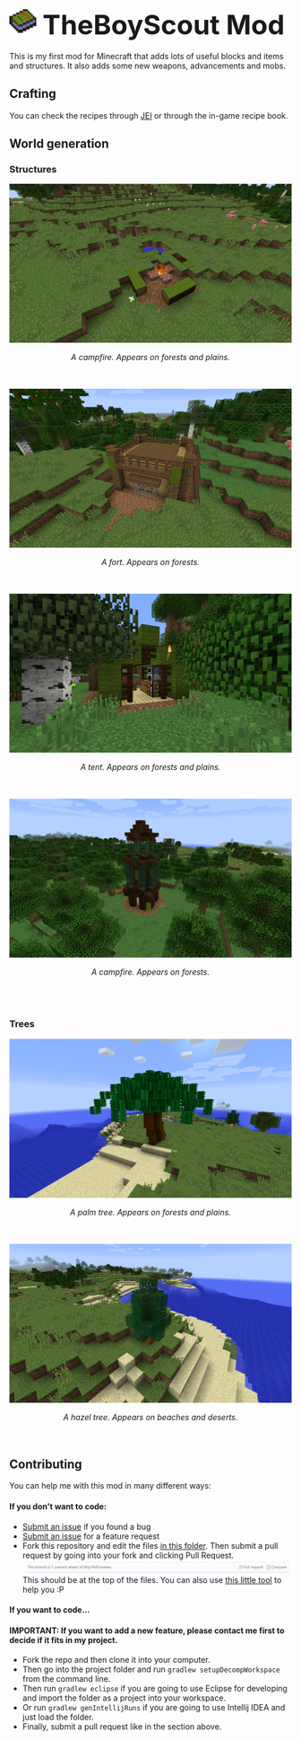 <img src="docs/logo.png" width="48"><font size="7"><b> TheBoyScout Mod</b></font>
--------
This is my first mod for Minecraft that adds lots of useful blocks and items and structures. It also adds some new weapons, advancements and mobs.

## Crafting
You can check the recipes through [JEI](https://minecraft.curseforge.com/projects/jei) or through the in-game recipe book.


## World generation
### Structures
![](docs/campfire.png)
<center><i>A campfire. Appears on forests and plains.</i></center>
<br><br>

![](docs/fort.png)
<center><i>A fort. Appears on forests.</center></i>
<br><br>

![](docs/tent.png)
<center><i>A tent. Appears on forests and plains.</center></i>
<br><br>

![](docs/vigilance_tower.png)
<center><i>A campfire. Appears on forests.</center></i>
<br><br><br>

### Trees
![](docs/palm_tree.png)
<center><i>A palm tree. Appears on forests and plains.</center></i>
<br><br>

![](docs/hazel_tree.png)
<center><i>A hazel tree. Appears on beaches and deserts.</center></i>
<br><br>

## Contributing

You can help me with this mod in many different ways:
#### If you don't want to code:
- [Submit an issue](https://github.com/MrpYA45/TheBoyScoutMod/issues/new?template=bug_report) if you found a bug
- [Submit an issue](https://github.com/MrpYA45/TheBoyScoutMod/issues/new?template=feature_request) for a feature request
- Fork this repository and edit the files [in this folder](/src/main/resources/assets/tbsm/lang). Then submit a pull request by going into your fork and clicking Pull Request.
![](docs/PR.png) This should be at the top of the files.
You can also use [this little tool](https://github.com/rogama25/minecraft-translation-helper) to help you :P

#### If you want to code...
#### IMPORTANT: If you want to add a new feature, please contact me first to decide if it fits in my project.
- Fork the repo and then clone it into your computer.
- Then go into the project folder and run `gradlew setupDecompWorkspace` from the command line.
- Then run `gradlew eclipse` if you are going to use Eclipse for developing and import the folder as a project into your workspace.
- Or run `gradlew genIntellijRuns` if you are going to use Intellij IDEA and just load the folder.
- Finally, submit a pull request like in the section above.